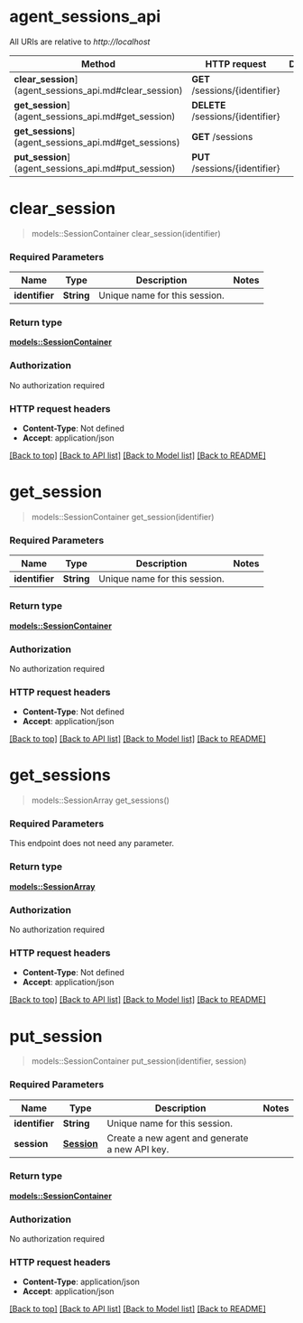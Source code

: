 # agent_sessions_api

All URIs are relative to *http://localhost*

Method | HTTP request | Description
------------- | ------------- | -------------
**clear_session**](agent_sessions_api.md#clear_session) | **GET** /sessions/{identifier} | 
**get_session**](agent_sessions_api.md#get_session) | **DELETE** /sessions/{identifier} | 
**get_sessions**](agent_sessions_api.md#get_sessions) | **GET** /sessions | 
**put_session**](agent_sessions_api.md#put_session) | **PUT** /sessions/{identifier} | 


# **clear_session**
> models::SessionContainer clear_session(identifier)


### Required Parameters

Name | Type | Description  | Notes
------------- | ------------- | ------------- | -------------
  **identifier** | **String**| Unique name for this session. | 

### Return type

[**models::SessionContainer**](SessionContainer.md)

### Authorization

No authorization required

### HTTP request headers

 - **Content-Type**: Not defined
 - **Accept**: application/json

[[Back to top]](#) [[Back to API list]](../README.md#documentation-for-api-endpoints) [[Back to Model list]](../README.md#documentation-for-models) [[Back to README]](../README.md)

# **get_session**
> models::SessionContainer get_session(identifier)


### Required Parameters

Name | Type | Description  | Notes
------------- | ------------- | ------------- | -------------
  **identifier** | **String**| Unique name for this session. | 

### Return type

[**models::SessionContainer**](SessionContainer.md)

### Authorization

No authorization required

### HTTP request headers

 - **Content-Type**: Not defined
 - **Accept**: application/json

[[Back to top]](#) [[Back to API list]](../README.md#documentation-for-api-endpoints) [[Back to Model list]](../README.md#documentation-for-models) [[Back to README]](../README.md)

# **get_sessions**
> models::SessionArray get_sessions()


### Required Parameters
This endpoint does not need any parameter.

### Return type

[**models::SessionArray**](SessionArray.md)

### Authorization

No authorization required

### HTTP request headers

 - **Content-Type**: Not defined
 - **Accept**: application/json

[[Back to top]](#) [[Back to API list]](../README.md#documentation-for-api-endpoints) [[Back to Model list]](../README.md#documentation-for-models) [[Back to README]](../README.md)

# **put_session**
> models::SessionContainer put_session(identifier, session)


### Required Parameters

Name | Type | Description  | Notes
------------- | ------------- | ------------- | -------------
  **identifier** | **String**| Unique name for this session. | 
  **session** | [**Session**](Session.md)| Create a new agent and generate a new API key. | 

### Return type

[**models::SessionContainer**](SessionContainer.md)

### Authorization

No authorization required

### HTTP request headers

 - **Content-Type**: application/json
 - **Accept**: application/json

[[Back to top]](#) [[Back to API list]](../README.md#documentation-for-api-endpoints) [[Back to Model list]](../README.md#documentation-for-models) [[Back to README]](../README.md)

